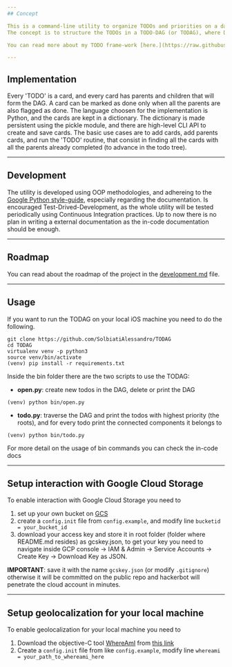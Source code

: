 ```yaml
---
## Concept

This is a command-line utility to organize TODOs and priorities on a day-to-day basis.
The concept is to structure the TODOs in a TODO-DAG (or TODAG), where DAG stands for [Directed Acylic Graph](https://en.wikipedia.org/wiki/Directed_acyclic_graph), instead of following the more common TODO-list format.

You can read more about my TODO frame-work [here.](https://raw.githubusercontent.com/SolbiatiAlessandro/TODAG/master/docs/concept.rst)

---
```

## Implementation
Every 'TODO' is a card, and every card has parents and children that will form the DAG. A card can be marked as done only when all the parents are also flagged as done. The language choosen for the implementation is Python, and the cards are kept in a dictionary. The dictionary is made persistent using the pickle module, and there are high-level CLI API to create and save cards. The basic use cases are to add cards, add parents cards, and run the 'TODO' routine, that consist in finding all the cards with all the parents already completed (to advance in the todo tree). 

---
## Development
The utility is developed using OOP methodologies, and adhereing to the [Google Python style-guide](https://github.com/google/styleguide/blob/gh-pages/pyguide.md), especially regarding the documentation. Is encouraged Test-Drived-Development, as the whole utility will be tested periodically using Continuous Integration practices. Up to now there is no plan in writing a external documentation as the in-code documentation should be enough.

---
## Roadmap
You can read about the roadmap of the project in the [development.md](https://github.com/SolbiatiAlessandro/TODAG/blob/master/docs/development.rst) file.

---
## Usage

If you want to run the TODAG on your local iOS machine you need to do the following.

```
git clone https://github.com/SolbiatiAlessandro/TODAG
cd TODAG
virtualenv venv -p python3
source venv/bin/activate
(venv) pip install -r requirements.txt
``` 

Inside the bin folder there are the two scripts to use the TODAG:
- **open.py**: create new todos in the DAG, delete or print the DAG
```
(venv) python bin/open.py
```

- **todo.py**: traverse the DAG and print the todos with highest priority (the roots), and for every todo print the connected components it belongs to
```
(venv) python bin/todo.py
```
For more detail on the usage of bin commands you can check the in-code docs

---
## Setup interaction with Google Cloud Storage

To enable interaction with Google Cloud Storage you need to 
1. set up your own bucket on [GCS](https://cloud.google.com/)
2. create a `config.init` file from `config.example`, and modify line `bucketid = your_bucket_id`
3. download your access key and store it in root folder (folder where README.md resides) as gcskey.json, to get your key you need to navigate inside GCP console -> IAM & Admin -> Service Accounts -> Create Key -> Download Key as JSON.

<b>IMPORTANT</b>: save it with the name `gcskey.json` (or modify `.gitignore`) otherwise it will be committed on the public repo and hackerbot will penetrate the cloud account in minutes.

---
## Setup geolocalization for your local machine

To enable geolocalization for your local machine you need to
1. Download the objective-C tool [WhereAmI](https://github.com/robmathers/WhereAmI) from [this link](https://github.com/robmathers/WhereAmI/releases/download/v1.02/whereami-1.02.zip)
2. Create a `config.init` file from like `config.example`, modify line `whereami = your_path_to_whereami_here`

